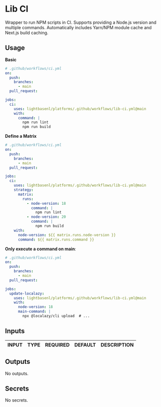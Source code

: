 # Lib CI

Wrapper to run NPM scripts in CI. Supports providing a Node.js version and multiple
commands. Automatically includes Yarn/NPM module cache and Next.js build caching.

## Usage

**Basic**

```yaml
# .github/workflows/ci.yml
on:
  push:
    branches:
      - main
  pull_request:

jobs:
  ci:
    uses: lightbasenl/platforms/.github/workflows/lib-ci.yml@main
    with:
      command: |
        npm run lint
        npm run build
```

**Define a Matrix**

```yaml
# .github/workflows/ci.yml
on:
  push:
    branches:
      - main
  pull_request:

jobs:
  ci:
    uses: lightbasenl/platforms/.github/workflows/lib-ci.yml@main
    strategy:
      matrix:
        runs:
          - node-version: 18
            command: |
              npm run lint
          - node-version: 20
            command: |
              npm run build
    with:
      node-version: ${{ matrix.runs.node-version }}
      command: ${{ matrix.runs.command }}
```

**Only execute a command on main**:

```yaml
# .github/workflows/ci.yml
on:
  push:
    branches:
      - main
  pull_request:

jobs:
  update-localazy:
    uses: lightbasenl/platforms/.github/workflows/lib-ci.yml@main
    with:
      node-version: 18
      main-command: |
        npx @localazy/cli upload  # ...
```

## Inputs

<!-- AUTO-DOC-INPUT:START - Do not remove or modify this section -->

| INPUT | TYPE | REQUIRED | DEFAULT | DESCRIPTION |
| ----- | ---- | -------- | ------- | ----------- |

<!-- AUTO-DOC-INPUT:END -->

## Outputs

<!-- AUTO-DOC-OUTPUT:START - Do not remove or modify this section -->

No outputs.

<!-- AUTO-DOC-OUTPUT:END -->

## Secrets

<!-- AUTO-DOC-SECRETS:START - Do not remove or modify this section -->

No secrets.

<!-- AUTO-DOC-SECRETS:END -->
